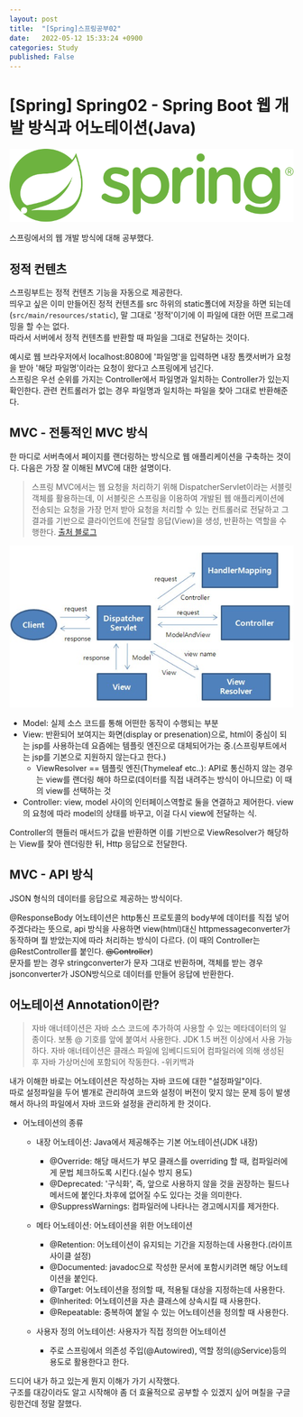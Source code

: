 ```yaml
---
layout: post
title:  "[Spring]스프링공부02"
date:   2022-05-12 15:33:24 +0900
categories: Study
published: False
---
```


# [Spring] Spring02 - Spring Boot 웹 개발 방식과 어노테이션(Java)

<img src='/assets/img/docs/springlogo.svg' />  

스프링에서의 웹 개발 방식에 대해 공부했다.

## 정적 컨텐츠

스프링부트는 정적 컨텐츠 기능을 자동으로 제공한다.  
띄우고 싶은 이미 만들어진 정적 컨텐츠를 src 하위의 static폴더에 저장을 하면 되는데 (`src/main/resources/static`), 말 그대로 '정적'이기에 이 파일에 대한 어떤 프로그래밍을 할 수는 없다.  
따라서 서버에서 정적 컨텐츠를 반환할 때 파일을 그대로 전달하는 것이다.  

예시로 웹 브라우저에서 localhost:8080에 '파일명'을 입력하면 내장 톰캣서버가 요청을 받아 '해당 파일명'이라는 요청이 왔다고 스프링에게 넘긴다.  
스프링은 우선 순위를 가지는 Controller에서 파일명과 일치하는 Controller가 있는지 확인한다. 
관련 컨트롤러가 없는 경우 파일명과 일치하는 파일을 찾아 그대로 반환해준다.  
## MVC - 전통적인 MVC 방식
한 마디로 서버측에서 페이지를 랜더링하는 방식으로 웹 애플리케이션을 구축하는 것이다. 
다음은 가장 잘 이해된 MVC에 대한 설명이다.  

> 스프링 MVC에서는 웹 요청을 처리하기 위해 DispatcherServlet이라는 서블릿 객체를 활용하는데, 이 서블릿은 스프링을 이용하여 개발된 웹 애플리케이션에 전송되는 요청을 가장 먼저 받아 요청을 처리할 수 있는 컨트롤러로 전달하고 그 결과를 기반으로 클라이언트에 전달할 응답(View)을 생성, 반환하는 역할을 수행한다. [출처 블로그](https://velog.io/@park2348190/Spring-MVC%EC%9D%98-%EB%8F%99%EC%9E%91)  

<img src='/assets/img/docs/springstudy2_2.png' />

- Model: 실제 소스 코드를 통해 어떤한 동작이 수행되는 부분  
- View: 반환되어 보여지는 화면(display or presenation)으로, html이 중심이 되는 jsp를 사용하는데 요즘에는 템플릿 엔진으로 대체되어가는 중.(스프링부트에서는 jsp를 기본으로 지원하지 않는다고 한다.)
    - ViewResolver == 템플릿 엔진(Thymeleaf etc..): API로 통신하지 않는 경우는 view를 랜더링 해야 하므로(데이터를 직접 내려주는 방식이 아니므로) 이 때의 view를 선택하는 것
- Controller: view, model 사이의 인터페이스역할로 둘을 연결하고 제어한다. view의 요청에 따라 model의 상태를 바꾸고, 이걸 다시 view에 전달하는 식. 

Controller의 핸들러 매서드가 값을 반환하면 이를 기반으로 ViewResolver가 해당하는 View를 찾아 렌더링한 뒤, Http 응답으로 전달한다.
## MVC - API 방식
JSON 형식의 데이터를 응답으로 제공하는 방식이다.  

@ResponseBody 어노테이션은 http통신 프로토콜의 body부에 데이터를 직접 넣어주겠다라는 뜻으로, api 방식을 사용하면 view(html)대신 httpmessageconverter가 동작하며 뭘 받았는지에 따라 처리하는 방식이 다르다. (이 때의 Controller는 @RestController를 붙인다. ~~@Controller~~)  
문자를 받는 경우 stringconverter가 문자 그대로 반환하며, 객체를 받는 경우 jsonconverter가 JSON방식으로 데이터를 만들어 응답에 반환한다.  

## 어노테이션 Annotation이란?

> 자바 애너테이션은 자바 소스 코드에 추가하여 사용할 수 있는 메타데이터의 일종이다. 보통 @ 기호를 앞에 붙여서 사용한다. JDK 1.5 버전 이상에서 사용 가능하다. 자바 애너테이션은 클래스 파일에 임베디드되어 컴파일러에 의해 생성된 후 자바 가상머신에 포함되어 작동한다.  -위키백과

내가 이해한 바로는 어노테이션은 작성하는 자바 코드에 대한 "설정파일"이다.  
따로 설정파일을 두어 별개로 관리하여 코드와 설정이 버전이 맞지 않는 문제 등이 발생해서 하나의 파일에서 자바 코드와 설정을 관리하게 한 것이다.  

- 어노테이션의 종류
    - 내장 어노테이션: Java에서 제공해주는 기본 어노테이션(JDK 내장)
        - @Override: 해당 매서드가 부모 클래스를 overriding 할 때, 컴파일러에게 문법 체크하도록 시킨다.(실수 방지 용도)
        - @Deprecated: '구식화', 즉, 앞으로 사용하지 않을 것을 권장하는 필드나 메서드에 붙인다.차후에 없어질 수도 있다는 것을 의미한다.
        - @SuppressWarnings: 컴파일러에 나타나는 경고메시지를 제거한다.

    - 메타 어노테이션: 어노테이션을 위한 어노테이션
        - @Retention: 어노테이션이 유지되는 기간을 지정하는데 사용한다.(라이프사이클 설정)
        - @Documented: javadoc으로 작성한 문서에 포함시키려면 해당 어노테이션을 붙인다.
        - @Target: 어노테이션을 정의할 때, 적용될 대상을 지정하는데 사용한다. 
        - @Inherited: 어노테이션을 자손 클래스에 상속시킬 때 사용한다.
        - @Repeatable: 중복하여 붙일 수 있는 어노테이션을 정의할 때 사용한다.

    - 사용자 정의 어노테이션: 사용자가 직접 정의한 어노테이션
        - 주로 스프링에서 의존성 주입(@Autowired), 역할 정의(@Service)등의 용도로 활용한다고 한다.


드디어 내가 하고 있는게 뭔지 이해가 가기 시작했다.  
구조를 대강이라도 알고 시작해야 좀 더 효율적으로 공부할 수 있겠지 싶어 며칠을 구글링한건데 정말 잘했다.